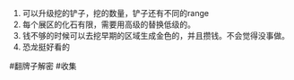 1. 可以升级挖的铲子，挖的数量，铲子还有不同的range
2. 每个展区的化石有限，需要用高级的替换低级的。
3. 钱不够的时候可以去挖早期的区域生成金色的，并且攒钱。不会觉得没事做。
4. 恐龙挺好看的

#翻牌子解密 #收集